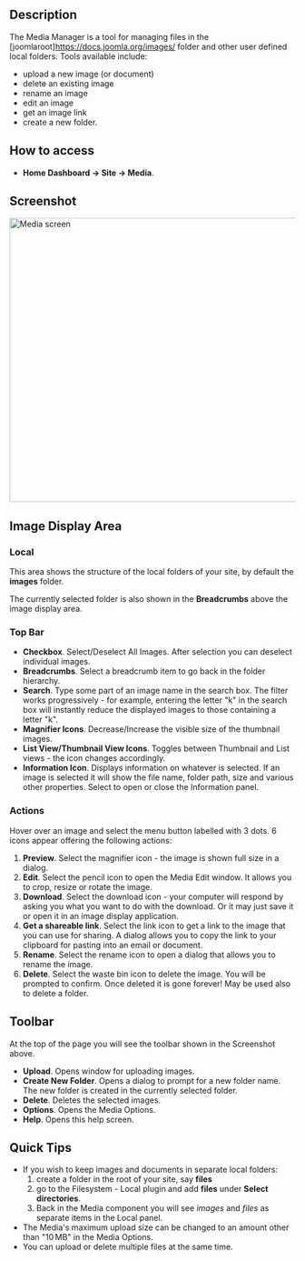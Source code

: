 <!-- Filename: Help4.x:Media / Display title: Media -->

## Description

The Media Manager is a tool for managing files in the
\[joomlaroot\]https://docs.joomla.org/images/ folder and other user
defined local folders. Tools available include:

- upload a new image (or document)
- delete an existing image
- rename an image
- edit an image
- get an image link
- create a new folder.

## How to access

- **Home Dashboard → Site → Media**.

## Screenshot

<img
src="https://docs.joomla.org/images/thumb/5/5a/Help-4x-Media-screen-en.png/800px-Help-4x-Media-screen-en.png"
decoding="async"
srcset="https://docs.joomla.org/images/thumb/5/5a/Help-4x-Media-screen-en.png/1200px-Help-4x-Media-screen-en.png 1.5x, https://docs.joomla.org/images/thumb/5/5a/Help-4x-Media-screen-en.png/1600px-Help-4x-Media-screen-en.png 2x"
data-file-width="2240" data-file-height="1400" width="800" height="500"
alt="Media screen" />

## Image Display Area

### Local

This area shows the structure of the local folders of your site, by
default the **images** folder.

The currently selected folder is also shown in the **Breadcrumbs** above
the image display area.

### Top Bar

- **Checkbox**. Select/Deselect All Images. After selection you can
  deselect individual images.
- **Breadcrumbs**. Select a breadcrumb item to go back in the folder
  hierarchy.
- **Search**. Type some part of an image name in the search box. The
  filter works progressively - for example, entering the letter "k" in
  the search box will instantly reduce the displayed images to those
  containing a letter "k".
- **Magnifier Icons**. Decrease/Increase the visible size of the
  thumbnail images.
- **List View/Thumbnail View Icons**. Toggles between Thumbnail and List
  views - the icon changes accordingly.
- **Information Icon**. Displays information on whatever is selected. If
  an image is selected it will show the file name, folder path, size and
  various other properties. Select to open or close the Information
  panel.

### Actions

Hover over an image and select the menu button labelled with 3 dots. 6
icons appear offering the following actions:

1.  **Preview**. Select the magnifier icon - the image is shown full
    size in a dialog.
2.  **Edit**. Select the pencil icon to open the Media Edit window. It
    allows you to crop, resize or rotate the image.
3.  **Download**. Select the download icon - your computer will respond
    by asking you what you want to do with the download. Or it may just
    save it or open it in an image display application.
4.  **Get a shareable link**. Select the link icon to get a link to the
    image that you can use for sharing. A dialog allows you to copy the
    link to your clipboard for pasting into an email or document.
5.  **Rename**. Select the rename icon to open a dialog that allows you
    to rename the image.
6.  **Delete**. Select the waste bin icon to delete the image. You will
    be prompted to confirm. Once deleted it is gone forever! May be used
    also to delete a folder.

## Toolbar

At the top of the page you will see the toolbar shown in the
Screenshot above.

- **Upload**. Opens window for uploading images.
- **Create New Folder**. Opens a dialog to prompt for a new folder name.
  The new folder is created in the currently selected folder.
- **Delete**. Deletes the selected images.
- **Options**. Opens the Media Options.
- **Help**. Opens this help screen.

## Quick Tips

- If you wish to keep images and documents in separate local folders:
  1.  create a folder in the root of your site, say **files**
  2.  go to the Filesystem - Local
      plugin and add **files** under **Select directories**.
  3.  Back in the Media component you will see *images* and *files* as
      separate items in the Local panel.
- The Media's maximum upload size can be changed to an amount other than
  "10 MB" in the Media Options.
- You can upload or delete multiple files at the same time.
